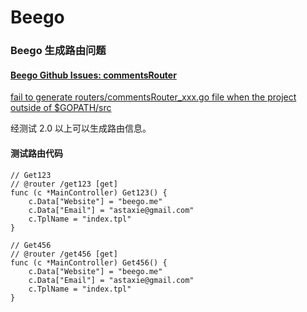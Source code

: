 # Beego

### Beego 生成路由问题

#### [Beego Github Issues: commentsRouter](https://github.com/beego/beego/issues?q=commentsRouter)

[fail to generate routers/commentsRouter_xxx.go file when the project outside of $GOPATH/src](https://github.com/beego/beego/issues/4330)

经测试 2.0 以上可以生成路由信息。

#### 测试路由代码

```golang
// Get123
// @router /get123 [get]
func (c *MainController) Get123() {
	c.Data["Website"] = "beego.me"
	c.Data["Email"] = "astaxie@gmail.com"
	c.TplName = "index.tpl"
}

// Get456
// @router /get456 [get]
func (c *MainController) Get456() {
	c.Data["Website"] = "beego.me"
	c.Data["Email"] = "astaxie@gmail.com"
	c.TplName = "index.tpl"
}
```
